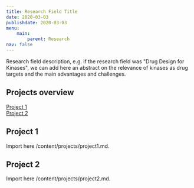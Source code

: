 ```yaml
---
title: Research Field Title
date: 2020-03-03
publishdate: 2020-03-03
menu:
    main:
        parent: Research
nav: false
---
```


Research field description, e.g. if the research field was "Drug Design for Kinases", we can add here an abstract on 
the relevance of kinases as drug targets and the main advantages and challenges.


## Projects overview 

[Project 1](#project-1) \
[Project 2](#project-2)


## Project 1

Import here /content/projects/project1.md.


## Project 2

Import here /content/projects/project2.md.

